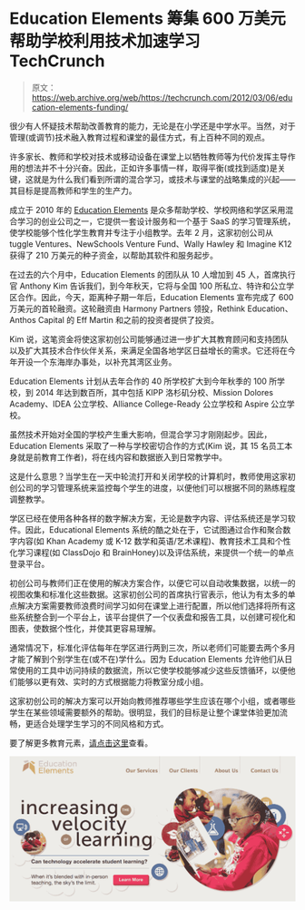 # Education Elements 筹集 600 万美元帮助学校利用技术加速学习 TechCrunch

> 原文：<https://web.archive.org/web/https://techcrunch.com/2012/03/06/education-elements-funding/>

很少有人怀疑技术帮助改善教育的能力，无论是在小学还是中学水平。当然，对于管理(或调节)技术融入教育过程和课堂的最佳方式，有上百种不同的观点。

许多家长、教师和学校对技术或移动设备在课堂上以牺牲教师等为代价发挥主导作用的想法并不十分兴奋。因此，正如许多事情一样，取得平衡(或找到适度)是关键，这就是为什么我们看到所谓的混合学习，或技术与课堂的战略集成的兴起——其目标是提高教师和学生的生产力。

成立于 2010 年的 [Education Elements](https://web.archive.org/web/20221005185745/http://www.edelements.com/) 是众多帮助学校、学校网络和学区采用混合学习的创业公司之一，它提供一套设计服务和一个基于 SaaS 的学习管理系统，使学校能够个性化学生教育并专注于小组教学。去年 2 月，这家初创公司从 tuggle Ventures、NewSchools Venture Fund、Wally Hawley 和 Imagine K12 获得了 210 万美元的种子资金，以帮助其软件和服务起步。

在过去的六个月中，Education Elements 的团队从 10 人增加到 45 人，首席执行官 Anthony Kim 告诉我们，到今年秋天，它将与全国 100 所私立、特许和公立学区合作。因此，今天，距离种子期一年后，Education Elements 宣布完成了 600 万美元的首轮融资。这轮融资由 Harmony Partners 领投，Rethink Education、Anthos Capital 的 Eff Martin 和之前的投资者提供了投资。

Kim 说，这笔资金将使这家初创公司能够通过进一步扩大其教育顾问和支持团队以及扩大其技术合作伙伴关系，来满足全国各地学区日益增长的需求。它还将在今年开设一个东海岸办事处，以补充其湾区业务。

Education Elements 计划从去年合作的 40 所学校扩大到今年秋季的 100 所学校，到 2014 年达到数百所，其中包括 KIPP 洛杉矶分校、Mission Dolores Academy、IDEA 公立学校、Alliance College-Ready 公立学校和 Aspire 公立学校。

虽然技术开始对全国的学校产生重大影响，但混合学习才刚刚起步。因此，Education Elements 采取了一种与学校密切合作的方式(Kim 说，其 15 名员工本身就是前教育工作者)，将在线内容和数据嵌入到日常教学中。

这是什么意思？当学生在一天中轮流打开和关闭学校的计算机时，教师使用这家初创公司的学习管理系统来监控每个学生的进度，以便他们可以根据不同的熟练程度调整教学。

学区已经在使用各种各样的数字解决方案，无论是数字内容、评估系统还是学习软件。因此，Educational Elements 系统的酷之处在于，它试图通过合作和聚合数字内容(如 Khan Academy 或 K-12 数学和英语/艺术课程)、教育技术工具和个性化学习课程(如 ClassDojo 和 BrainHoney)以及评估系统，来提供一个统一的单点登录平台。

初创公司与教师们正在使用的解决方案合作，以便它可以自动收集数据，以统一的视图收集和标准化这些数据。这家初创公司的首席执行官表示，他认为有太多的单点解决方案需要教师浪费时间学习如何在课堂上进行配置，所以他们选择将所有这些系统整合到一个平台上，该平台提供了一个仪表盘和报告工具，以创建可视化和图表，使数据个性化，并使其更容易理解。

通常情况下，标准化评估每年在学区进行两到三次，所以老师们可能要去两个多月才能了解到个别学生在(或不在)学什么。因为 Education Elements 允许他们从日常使用的工具中访问持续的数据流，所以它使学校能够减少这些反馈循环，以便他们能够以更有效、实时的方式根据能力将教室分成小组。

这家初创公司的解决方案可以开始向教师推荐哪些学生应该在哪个小组，或者哪些学生在某些领域需要额外的帮助。很明显，我们的目标是让整个课堂体验更加流畅，更适合处理学生学习的不同风格和方式。

要了解更多教育元素，[请点击这里](https://web.archive.org/web/20221005185745/http://www.edelements.com/)查看。

[![](img/fe49e9eaa528ad7b34562c8510a2a5e0.png "Screen shot 2012-03-06 at 2.36.55 PM")](https://web.archive.org/web/20221005185745/https://beta.techcrunch.com/wp-content/uploads/2012/03/screen-shot-2012-03-06-at-2-36-55-pm.png)